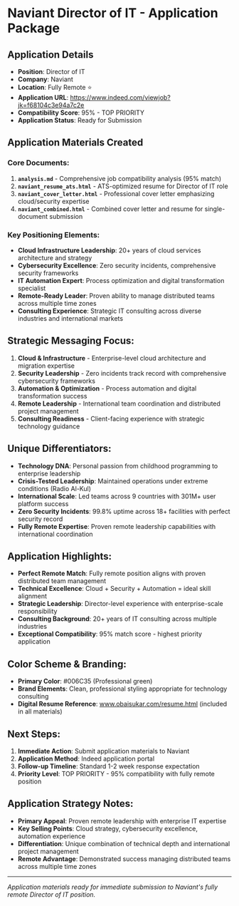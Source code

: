 # Naviant Director of IT - Application Package

## Application Details
- **Position**: Director of IT
- **Company**: Naviant
- **Location**: Fully Remote ⭐
- **Application URL**: https://www.indeed.com/viewjob?jk=f68104c3e94a7c2e
- **Compatibility Score**: 95% - TOP PRIORITY
- **Application Status**: Ready for Submission

## Application Materials Created

### Core Documents:
1. **`analysis.md`** - Comprehensive job compatibility analysis (95% match)
2. **`naviant_resume_ats.html`** - ATS-optimized resume for Director of IT role
3. **`naviant_cover_letter.html`** - Professional cover letter emphasizing cloud/security expertise
4. **`naviant_combined.html`** - Combined cover letter and resume for single-document submission

### Key Positioning Elements:
- **Cloud Infrastructure Leadership**: 20+ years of cloud services architecture and strategy
- **Cybersecurity Excellence**: Zero security incidents, comprehensive security frameworks
- **IT Automation Expert**: Process optimization and digital transformation specialist  
- **Remote-Ready Leader**: Proven ability to manage distributed teams across multiple time zones
- **Consulting Experience**: Strategic IT consulting across diverse industries and international markets

## Strategic Messaging Focus:
1. **Cloud & Infrastructure** - Enterprise-level cloud architecture and migration expertise
2. **Security Leadership** - Zero incidents track record with comprehensive cybersecurity frameworks
3. **Automation & Optimization** - Process automation and digital transformation success
4. **Remote Leadership** - International team coordination and distributed project management
5. **Consulting Readiness** - Client-facing experience with strategic technology guidance

## Unique Differentiators:
- **Technology DNA**: Personal passion from childhood programming to enterprise leadership
- **Crisis-Tested Leadership**: Maintained operations under extreme conditions (Radio Al-Kul)
- **International Scale**: Led teams across 9 countries with 301M+ user platform success
- **Zero Security Incidents**: 99.8% uptime across 18+ facilities with perfect security record
- **Fully Remote Expertise**: Proven remote leadership capabilities with international coordination

## Application Highlights:
- **Perfect Remote Match**: Fully remote position aligns with proven distributed team management
- **Technical Excellence**: Cloud + Security + Automation = ideal skill alignment
- **Strategic Leadership**: Director-level experience with enterprise-scale responsibility
- **Consulting Background**: 20+ years of IT consulting across multiple industries
- **Exceptional Compatibility**: 95% match score - highest priority application

## Color Scheme & Branding:
- **Primary Color**: #006C35 (Professional green)
- **Brand Elements**: Clean, professional styling appropriate for technology consulting
- **Digital Resume Reference**: www.obaisukar.com/resume.html (included in all materials)

## Next Steps:
1. **Immediate Action**: Submit application materials to Naviant
2. **Application Method**: Indeed application portal
3. **Follow-up Timeline**: Standard 1-2 week response expectation
4. **Priority Level**: TOP PRIORITY - 95% compatibility with fully remote position

## Application Strategy Notes:
- **Primary Appeal**: Proven remote leadership with enterprise IT expertise
- **Key Selling Points**: Cloud strategy, cybersecurity excellence, automation experience
- **Differentiation**: Unique combination of technical depth and international project management
- **Remote Advantage**: Demonstrated success managing distributed teams across multiple time zones

---
*Application materials ready for immediate submission to Naviant's fully remote Director of IT position.*
